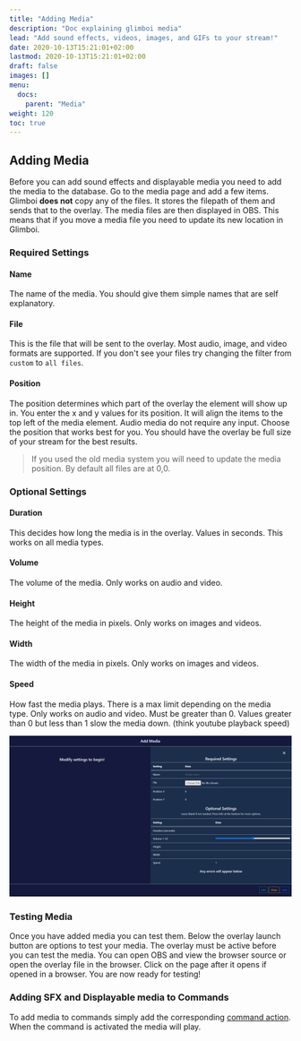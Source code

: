 ```yaml
---
title: "Adding Media"
description: "Doc explaining glimboi media"
lead: "Add sound effects, videos, images, and GIFs to your stream!"
date: 2020-10-13T15:21:01+02:00
lastmod: 2020-10-13T15:21:01+02:00
draft: false
images: []
menu:
  docs:
    parent: "Media"
weight: 120
toc: true
---
```



## Adding Media

Before you can add sound effects and displayable media you need to add the media to the database. Go to the media page and add a few items. Glimboi **does not** copy any of the files. It stores the filepath of them and sends that to the overlay. The media files are then displayed in OBS. This means that if you move a media file you need to update its new location in Glimboi.

### Required Settings

#### Name

The name of the media. You should give them simple names that are self explanatory.

#### File

This is the file that will be sent to the overlay. Most audio, image, and video formats are supported. If you don't see your files try changing the filter from `custom` to `all files`.

#### Position

The position determines which part of the overlay the element will show up in. You enter the x and y values for its position. It will align the items to the top left of the media element. Audio media do not require any input. Choose the position that works best for you. You should have the overlay be full size of your stream for the best results.

> If you used the old media system you will need to update the media position. By default all files are at 0,0.

### Optional Settings

#### Duration

This decides how long the media is in the overlay. Values in seconds. This works on all media types.

#### Volume

The volume of the media. Only works on audio and video.

#### Height

The height of the media in pixels. Only works on images and videos.

#### Width

The width of the media in pixels. Only works on images and videos.

#### Speed

How fast the media plays. There is a max limit depending on the media type. Only works on audio and video. Must be greater than 0. Values greater than 0 but less than 1 slow the media down. (think youtube playback speed)

<img src="/docs/media/media.png" class="border-0 figure-img img-fluid blur-up lazyautosizes lazyloaded">

### Testing Media

Once you have added media you can test them. Below the overlay launch button are options to test your media. The overlay must be active before you can test the media. You can open OBS and view the browser source or open the overlay file in the browser. Click on the page after it opens if opened in a browser. You are now ready for testing!

### Adding SFX and Displayable media to Commands

To add media to commands simply add the corresponding [command action](/docs/commands/actions#audio-sound-effect). When the command is activated the media will play.